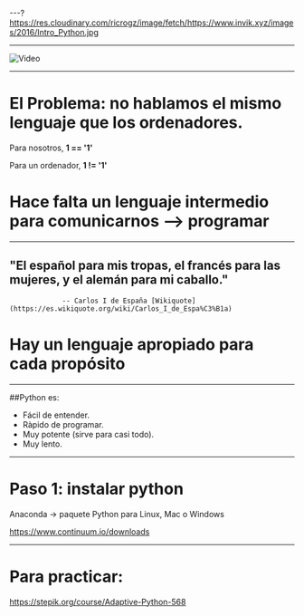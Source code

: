 
---?https://res.cloudinary.com/ricrogz/image/fetch/https://www.invik.xyz/images/2016/Intro_Python.jpg

---

![Video](https://www.youtube.com/embed/0NkjVAnWnOA?vq=hd720&rel=0&controls=0&showinfo=0)

---

# El Problema: no hablamos el mismo lenguaje que los ordenadores.

Para nosotros,
**1 == '1'**

Para un ordenador,
**1 != '1'**

# Hace falta un lenguaje intermedio para comunicarnos --> programar

---

## "El español para mis tropas, el francés para las mujeres, y el alemán para mi caballo."
                 -- Carlos I de España [Wikiquote](https://es.wikiquote.org/wiki/Carlos_I_de_Espa%C3%B1a)

# Hay un lenguaje apropiado para cada propósito

---

##Python es:

- Fácil de entender.
- Ràpido de programar.
- Muy potente (sirve para casi todo).
- Muy lento.

---

# Paso 1: instalar python

Anaconda -> paquete Python para Linux, Mac o Windows

https://www.continuum.io/downloads

---

# Para practicar:

https://stepik.org/course/Adaptive-Python-568
